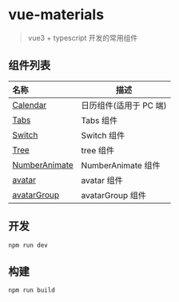 # vue-materials

> vue3 + typescript 开发的常用组件

## 组件列表

| 名称                                                                        | 描述                   |
| :-------------------------------------------------------------------------- | ---------------------- |
| [Calendar](./src/components/calendar/index.vue)                             | 日历组件(适用于 PC 端) |
| [Tabs](./src/components/tabs/components/tab.vue)                            | Tabs 组件              |
| [Switch](src/components/typeIn/components/switch/index.vue)                 | Switch 组件            |
| [Tree](src/components/tree/components/tree.vue)                             | tree 组件              |
| [NumberAnimate](src/components/numberAnimate/components/number-animate.vue) | NumberAnimate 组件     |
| [avatar](src/components/avatar/components/avatar.vue)                       | avatar 组件            |
| [avatarGroup](src/components/avatar/components/avatarGroup.vue)             | avatarGroup 组件       |

## 开发

```
npm run dev
```

## 构建

```
npm run build
```
